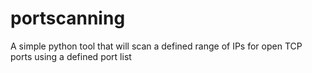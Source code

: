 # portscanning
A simple python tool that will scan a defined range of IPs for open TCP ports using a defined port list

